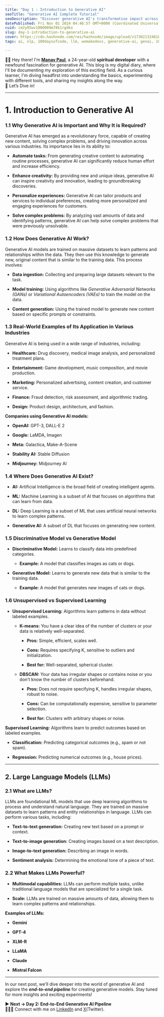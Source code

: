 ```yaml
---
title: "Day 1 : Introduction to Generative AI"
seoTitle: "Generative AI Complete Tutorial"
seoDescription: "Discover generative AI's transformative impact across industries, from healthcare to entertainment, with insights from Manav Paul"
datePublished: Fri Nov 01 2024 04:46:57 GMT+0000 (Coordinated Universal Time)
cuid: cm2y95wv1000009m78k1rgdko
slug: day-1-introduction-to-generative-ai
cover: https://cdn.hashnode.com/res/hashnode/image/upload/v1730213248181/b569d2c0-37c3-4efa-a326-f5e674127151.png
tags: ai, nlp, 100daysofcode, llm, wemakedevs, generative-ai, genai, 100xdevs

---
```


👋🏻 Hey there! I'm [**Manav Paul**](https://linktr.ee/themanavpaul), a 24-year-old **spiritual developer** with a newfound fascination for generative AI. This blog is my digital diary, where I'll be documenting my exploration of this exciting field. As a curious learner, I'm diving headfirst into understanding the basics, experimenting with different tools, and sharing my insights along the way.  
🤿 Let’s Dive in!

---

# **1\. Introduction to Generative AI**

### **1.1 Why Generative AI is Important and Why It is Required?**

Generative AI has emerged as a revolutionary force, capable of creating new content, solving complex problems, and driving innovation across various industries. Its importance lies in its ability to:

* **Automate tasks:** From generating creative content to automating routine processes, generative AI can significantly reduce human effort and increase efficiency.
    
* **Enhance creativity:** By providing new and unique ideas, generative AI can inspire creativity and innovation, leading to groundbreaking discoveries.
    
* **Personalize experiences:** Generative AI can tailor products and services to individual preferences, creating more personalized and engaging experiences for customers.
    
* **Solve complex problems:** By analyzing vast amounts of data and identifying patterns, generative AI can help solve complex problems that were previously unsolvable.
    

### **1.2 How Does Generative AI Work?**

Generative AI models are trained on massive datasets to learn patterns and relationships within the data. They then use this knowledge to generate new, original content that is similar to the training data. This process involves:

* **Data ingestion:** Collecting and preparing large datasets relevant to the task.
    
* **Model training:** Using algorithms like *Generative Adversarial Networks (GANs)* or *Variational Autoencoders (VAEs)* to train the model on the data.
    
* **Content generation:** Using the trained model to generate new content based on specific prompts or constraints.
    

### **1.3 Real-World Examples of Its Application in Various Industries**

Generative AI is being used in a wide range of industries, including:

* **Healthcare:** Drug discovery, medical image analysis, and personalized treatment plans.
    
* **Entertainment:** Game development, music composition, and movie production.
    
* **Marketing:** Personalized advertising, content creation, and customer service.
    
* **Finance:** Fraud detection, risk assessment, and algorithmic trading.
    
* **Design:** Product design, architecture, and fashion.
    

**Companies using Generative AI models:**

* **OpenAI:** GPT-3, DALL-E 2
    
* **Google:** LaMDA, Imagen
    
* **Meta:** Galactica, Make-A-Scene
    
* **Stability AI:** Stable Diffusion
    
* **Midjourney:** Midjourney AI
    

### **1.4 Where Does Generative AI Exist?**

* **AI:** Artificial Intelligence is the broad field of creating intelligent agents.
    
* **ML:** Machine Learning is a subset of AI that focuses on algorithms that can learn from data.
    
* **DL:** Deep Learning is a subset of ML that uses artificial neural networks to learn complex patterns.
    
* **Generative AI:** A subset of DL that focuses on generating new content.
    

### **1.5 Discriminative Model vs Generative Model**

* **Discriminative Model:** Learns to classify data into predefined categories.
    
    * **Example:** A model that classifies images as cats or dogs.
        
* **Generative Model:** Learns to generate new data that is similar to the training data.
    
    * **Example:** A model that generates new images of cats or dogs.
        

### **1.6 Unsupervised vs Supervised Learning**

* **Unsupervised Learning:** Algorithms learn patterns in data without labeled examples.
    
    * **K-means:** You have a clear idea of the number of clusters or your data is relatively well-separated.
        
        * **Pros:** Simple, efficient, scales well.
            
        * **Cons:** Requires specifying K, sensitive to outliers and initialization.
            
        * **Best for:** Well-separated, spherical cluster.
            
    * **DBSCAN:** Your data has irregular shapes or contains noise or you don't know the number of clusters beforehand.
        
        * **Pros:** Does not require specifying K, handles irregular shapes, robust to noise.
            
        * **Cons:** Can be computationally expensive, sensitive to parameter selection.
            
        * **Best for:** Clusters with arbitrary shapes or noise.
            

**Supervised Learning:** Algorithms learn to predict outcomes based on labeled examples.

* **Classification:** Predicting categorical outcomes (e.g., spam or not spam).
    
* **Regression:** Predicting numerical outcomes (e.g., house prices).
    

---

## **2\. Large Language Models (LLMs)**

### **2.1 What are LLMs?**

LLMs are foundational ML models that use deep learning algorithms to process and understand natural language. They are trained on massive datasets to learn patterns and entity relationships in language. LLMs can perform various tasks, including:

* **Text-to-text generation:** Creating new text based on a prompt or context.
    
* **Text-to-image generation:** Creating images based on a text description.
    
* **Image-to-text generation:** Describing an image in words.
    
* **Sentiment analysis:** Determining the emotional tone of a piece of text.
    

### **2.2 What Makes LLMs Powerful?**

* **Multimodal capabilities:** LLMs can perform multiple tasks, unlike traditional language models that are specialized for a single task.
    
* **Scale:** LLMs are trained on massive amounts of data, allowing them to learn complex patterns and relationships.
    

**Examples of LLMs:**

* **Gemini**
    
* **GPT-4**
    
* **XLM-R**
    
* **LLaMA**
    
* **Claude**
    
* **Mistral Falcon**
    

---

In our next post, we'll dive deeper into the world of generative AI and explore the ***end-to-end pipeline*** for creating generative models. Stay tuned for more insights and exciting experiments!

**▶ Next → Day 2: End-to-End Generative AI Pipeline**  
👨🏻‍💻 Connect with me on [LinkedIn](https://www.linkedin.com/in/manav-paul/) and [X](https://x.com/themanavpaul)(Twitter).